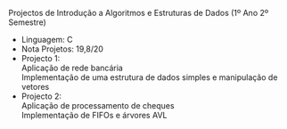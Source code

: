 Projectos de Introdução a Algoritmos e Estruturas de Dados (1º Ano 2º Semestre)
- Linguagem: C
- Nota Projetos: 19,8/20
- Projecto 1:  
  Aplicação de rede bancária  
  Implementação de uma estrutura de dados simples e manipulação de vetores  
- Projecto 2:     
  Aplicação de processamento de cheques  
  Implementação de FIFOs e árvores AVL
